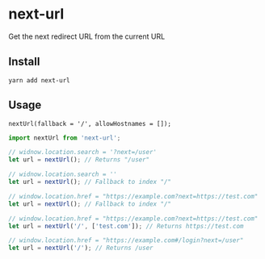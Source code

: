 # next-url

Get the next redirect URL from the current URL

## Install

`yarn add next-url`


## Usage

`nextUrl(fallback = '/', allowHostnames = []);`

```js
import nextUrl from 'next-url';

// widnow.location.search = '?next=/user'
let url = nextUrl(); // Returns "/user"

// widnow.location.search = ''
let url = nextUrl(); // Fallback to index "/"

// window.location.href = "https://example.com?next=https://test.com"
let url = nextUrl(); // Fallback to index "/"

// window.location.href = "https://example.com?next=https://test.com"
let url = nextUrl('/', ['test.com']); // Returns https://test.com

// window.location.href = "https://example.com#/login?next=/user"
let url = nextUrl('/'); // Returns /user
```
